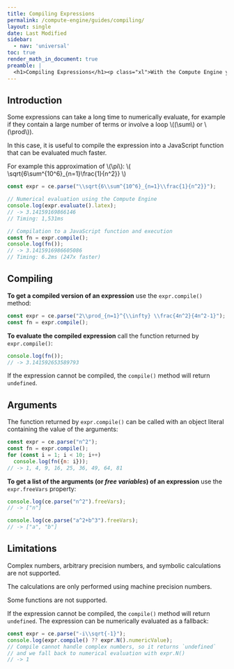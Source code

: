 ```yaml
---
title: Compiling Expressions
permalink: /compute-engine/guides/compiling/
layout: single
date: Last Modified
sidebar:
  - nav: 'universal'
toc: true
render_math_in_document: true
preamble: |
  <h1>Compiling Expressions</h1><p class="xl">With the Compute Engine you can compile <strong>LaTeX expressions</strong> to <strong>JavaScript functions</strong>!</p>
---
```


## Introduction

Some expressions can take a long time to numerically evaluate, for example 
if they contain a large number of terms or involve a loop \\((\sum\\) or \\(\prod\\)). 

In this case, it is useful to compile the expression into a JavaScript function that
can be evaluated much faster.

For example this approximation of \\(\pi\\): \\( \sqrt{6\sum^{10^6}_{n=1}\frac{1}{n^2}} \\)


```javascript
const expr = ce.parse("\\sqrt{6\\sum^{10^6}_{n=1}\\frac{1}{n^2}}");

// Numerical evaluation using the Compute Engine
console.log(expr.evaluate().latex);
// -> 3.14159169866146
// Timing: 1,531ms

// Compilation to a JavaScript function and execution
const fn = expr.compile();
console.log(fn());
// -> 3.1415916986605086
// Timing: 6.2ms (247x faster)
```


## Compiling

**To get a compiled version of an expression** use the `expr.compile()` method:

```javascript
const expr = ce.parse("2\\prod_{n=1}^{\\infty} \\frac{4n^2}{4n^2-1}");
const fn = expr.compile();
```

**To evaluate the compiled expression** call the function returned by `expr.compile()`:

```javascript
console.log(fn());
// -> 3.141592653589793
```

If the expression cannot be compiled, the `compile()` method will return
`undefined`.

## Arguments

The function returned by `expr.compile()` can be called with an object literal
containing the value of the arguments:

```javascript
const expr = ce.parse("n^2");
const fn = expr.compile();
for (const i = 1; i < 10; i++) 
  console.log(fn({n: i}));
// -> 1, 4, 9, 16, 25, 36, 49, 64, 81
```

**To get a list of the arguments (or _free variables_) of an expression** 
use the `expr.freeVars` property:

```javascript
console.log(ce.parse("n^2").freeVars);
// -> ["n"]

console.log(ce.parse("a^2+b^3").freeVars);
// -> ["a", "b"]

```


## Limitations

Complex numbers, arbitrary precision numbers, and symbolic calculations
are not supported.

The calculations are only performed using machine precision numbers.

Some functions are not supported.

If the expression cannot be compiled, the `compile()` method will return 
`undefined`. The expression can be numerically evaluated as a fallback:

```javascript
const expr = ce.parse("-i\\sqrt{-1}");
console.log(expr.compile() ?? expr.N().numericValue);
// Compile cannot handle complex numbers, so it returns `undefined`
// and we fall back to numerical evaluation with expr.N()
// -> 1
```

